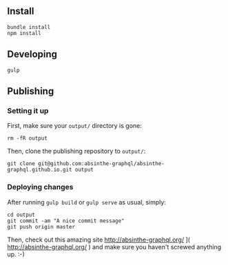 ## Install

```
bundle install
npm install
```

## Developing

```
gulp
```

## Publishing

### Setting it up

First, make sure your `output/` directory is gone:

```
rm -fR output
```

Then, clone the publishing repository to `output/`:

```
git clone git@github.com:absinthe-graphql/absinthe-graphql.github.io.git output
```

### Deploying changes

After running `gulp build` or `gulp serve` as usual, simply:

```
cd output
git commit -am "A nice commit message"
git push origin master
```

Then, check out this amazing site
 http://absinthe-graphql.org/ ]( http://absinthe-graphql.org/ )
and make sure you haven't screwed anything up. :-)

